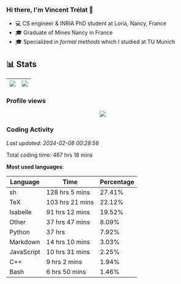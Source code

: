 ### Hi there, I'm Vincent Trélat 👋

-   💻 CS engineer & INRIA PhD student at Loria, Nancy, France
-   🎓 Graduate of Mines Nancy in France
-   🎓 Specialized in _formal methods_ which I studied at TU Munich

## 📊 **Stats**

| <img align="center" src="https://readme-stats.clckblog.space/api?username=VTrelat&show_icons=true&include_all_commits=true&theme=tokyonight&hide_border=true" /> | <img align="center" src="https://readme-stats.clckblog.space/api/top-langs/?username=VTrelat&layout=compact&theme=tokyonight&hide_border=true" /> |
| ---------------------------------------------------------------------------------------------------------------------------------------------------------------- | ------------------------------------------------------------------------------------------------------------------------------------------------- |

### Profile views

<p align="center">
 <img src="https://profile-counter.glitch.me/VTrelat/count.svg" />
</p>

<!--automations-->
### Coding Activity
_Last updated: 2024-02-08 00:28:56_

Total coding time: 467 hrs 18 mins

**Most used languages**:

| Language | Time | Percentage |
| ------------- | ------------- | ------------- |
| sh | 128 hrs 5 mins | 27.41% |
| TeX | 103 hrs 21 mins | 22.12% |
| Isabelle | 91 hrs 12 mins | 19.52% |
| Other | 37 hrs 47 mins | 8.09% |
| Python | 37 hrs | 7.92% |
| Markdown | 14 hrs 10 mins | 3.03% |
| JavaScript | 10 hrs 31 mins | 2.25% |
| C++ | 9 hrs 2 mins | 1.94% |
| Bash | 6 hrs 50 mins | 1.46% |

